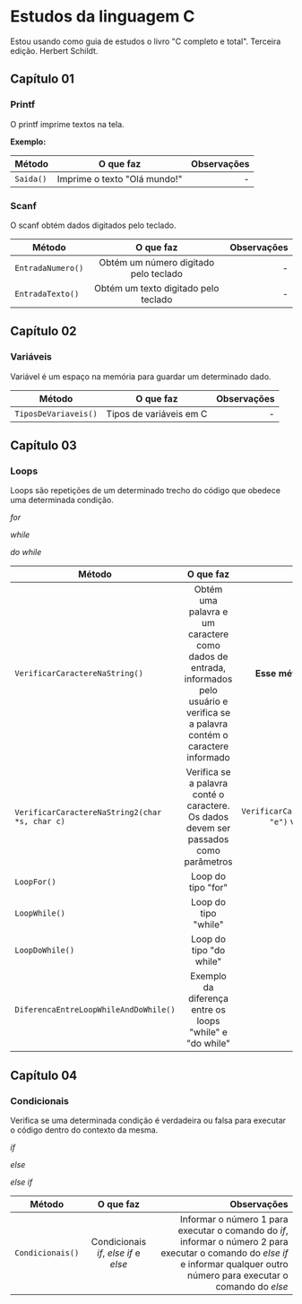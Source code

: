 # Estudos da linguagem C

Estou usando como guia de estudos o livro "C completo e total". Terceira edição. Herbert Schildt.

## **Capítulo 01**
### Printf

O printf imprime textos na tela.

**Exemplo:**

| Método  | O que faz | Observações |
| ------------- |:-------------:| -----:|
| ```Saida()```| Imprime o texto "Olá mundo!" | - | 

### Scanf

O scanf obtém dados digitados pelo teclado.

| Método  | O que faz | Observações |
| ------------- |:-------------:| -----:|
| ```EntradaNumero()```| Obtém um número digitado pelo teclado | - |
| ```EntradaTexto()```| Obtém um texto digitado pelo teclado | - |

## **Capítulo 02**
### Variáveis
Variável é um espaço na memória para guardar um determinado dado.

| Método  | O que faz | Observações |
| ------------- |:-------------:| -----:|
| ```TiposDeVariaveis()```| Tipos de variáveis em C | - |

## **Capítulo 03**
### Loops
Loops são repetições de um determinado trecho do código que obedece uma determinada condição.

*for*

*while*

*do while*

| Método  | O que faz | Observações |
| ------------- |:-------------:| -----:|
| ```VerificarCaractereNaString()```| Obtém uma palavra e um caractere como dados de entrada, informados pelo usuário e verifica se a palavra contém o caractere informado | **Esse método não está funcionado.** |
| ```VerificarCaractereNaString2(char *s, char c)```| Verifica se a palavra conté o caractere. Os dados devem ser passados como parâmetros | *Exemplo* ```VerificarCaractereNaString2("teste", "e")``` verifica se a palavra "teste" contém a letra "e" |
| ```LoopFor()```| Loop do tipo "for" | - |
| ```LoopWhile()```| Loop do tipo "while" | - |
| ```LoopDoWhile()```| Loop do tipo "do while" | - |
| ```DiferencaEntreLoopWhileAndDoWhile()```| Exemplo da diferença entre os loops "while" e "do while" | - |

## **Capítulo 04**
### Condicionais
Verifica se uma determinada condição é verdadeira ou falsa para executar o código dentro do contexto da mesma.

*if*

*else*

*else if*

| Método  | O que faz | Observações |
| ------------- |:-------------:| -----:|
| ```Condicionais()```| Condicionais *if*, *else if* e *else* | Informar o número 1 para executar o comando do *if*, informar o número 2 para executar o comando do *else if* e informar qualquer outro número para executar o comando do *else* |